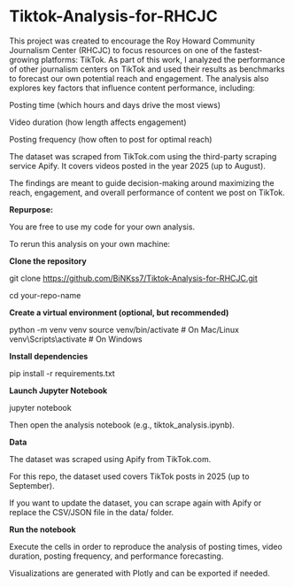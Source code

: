 # Tiktok-Analysis-for-RHCJC
This project was created to encourage the Roy Howard Community Journalism Center (RHCJC) to focus resources on one of the fastest-growing platforms: TikTok.
As part of this work, I analyzed the performance of other journalism centers on TikTok and used their results as benchmarks to forecast our own potential reach and engagement. The analysis also explores key factors that influence content performance, including:

Posting time (which hours and days drive the most views)

Video duration (how length affects engagement)

Posting frequency (how often to post for optimal reach)

The dataset was scraped from TikTok.com using the third-party scraping service Apify. It covers videos posted in the year 2025 (up to August).

The findings are meant to guide decision-making around maximizing the reach, engagement, and overall performance of content we post on TikTok.



**Repurpose:**

You are free to use my code for your own analysis. 

To rerun this analysis on your own machine:

**Clone the repository**

git clone https://github.com/BiNKss7/Tiktok-Analysis-for-RHCJC.git

cd your-repo-name


**Create a virtual environment (optional, but recommended)**

python -m venv venv
source venv/bin/activate   # On Mac/Linux
venv\Scripts\activate      # On Windows


**Install dependencies**

pip install -r requirements.txt


**Launch Jupyter Notebook**

jupyter notebook


Then open the analysis notebook (e.g., tiktok_analysis.ipynb).

**Data**

The dataset was scraped using Apify
 from TikTok.com.

For this repo, the dataset used covers TikTok posts in 2025 (up to September).

If you want to update the dataset, you can scrape again with Apify or replace the CSV/JSON file in the data/ folder.

**Run the notebook**

Execute the cells in order to reproduce the analysis of posting times, video duration, posting frequency, and performance forecasting.

Visualizations are generated with Plotly and can be exported if needed.
